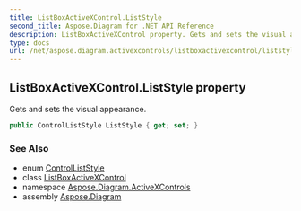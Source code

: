 ```yaml
---
title: ListBoxActiveXControl.ListStyle
second_title: Aspose.Diagram for .NET API Reference
description: ListBoxActiveXControl property. Gets and sets the visual appearance
type: docs
url: /net/aspose.diagram.activexcontrols/listboxactivexcontrol/liststyle/
---
```

## ListBoxActiveXControl.ListStyle property

Gets and sets the visual appearance.

```csharp
public ControlListStyle ListStyle { get; set; }
```

### See Also

* enum [ControlListStyle](../../controlliststyle/)
* class [ListBoxActiveXControl](../)
* namespace [Aspose.Diagram.ActiveXControls](../../listboxactivexcontrol/)
* assembly [Aspose.Diagram](../../../)


